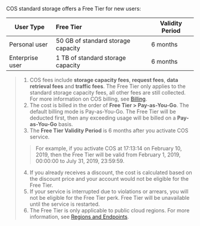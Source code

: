 COS standard storage offers a Free Tier for new users:

| User Type | Free Tier | Validity Period |
| -------- | :---------------- | ------ |
| Personal user | 50 GB of standard storage capacity | 6 months |
| Enterprise user | 1 TB of standard storage capacity | 6 months |

>1. COS fees include **storage capacity fees**, **request fees**, **data retrieval fees** and **traffic fees**. The Free Tier only applies to the standard storage capacity fees, all other fees are still collected. For more information on COS billing, see [Billing](https://intl.cloud.tencent.com/document/product/436/16871).
> 2. The cost is billed in the order of **Free Tier > Pay-as-You-Go**. The default billing mode is Pay-as-You-Go. The Free Tier will be deducted first, then any exceeding usage will be billed on a **Pay-as-You-Go** basis.
> 3. The **Free Tier Validity Period** is 6 months after you activate COS service.
> > For example, if you activate COS at 17:13:14 on February 10, 2019, then the Free Tier will be valid from February 1, 2019, 00:00:00 to July 31, 2019, 23:59:59.
> 4. If you already receives a discount, the cost is calculated based on the discount price and your account would not be eligible for the Free Tier.
> 5. If your service is interrupted due to violations or arrears, you will not be eligible for the Free Tier perk. Free Tier will be unavailable until the service is restarted.
> 6. The Free Tier is only applicable to public cloud regions. For more information, see [Regions and Endpoints](https://intl.cloud.tencent.com/document/product/436/6224).

